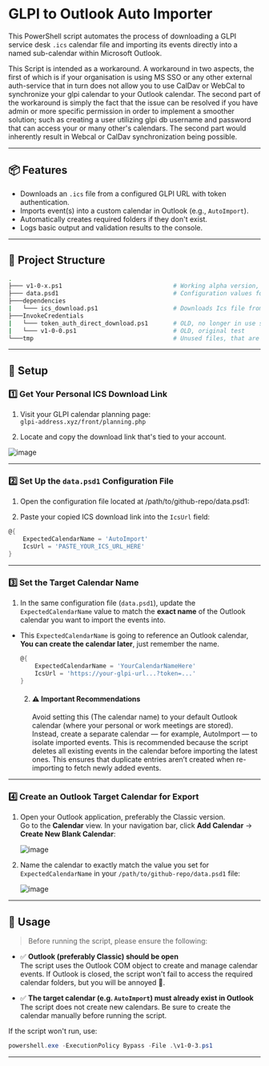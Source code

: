 # GLPI to Outlook Auto Importer

This PowerShell script automates the process of downloading a GLPI service desk `.ics` calendar file and importing its events directly into a named sub-calendar within Microsoft Outlook.

This Script is intended as a workaround. A workaround in two aspects, the first of which is if your organisation is using MS SSO or any other external auth-service that in turn does not allow you to use CalDav or WebCal to synchronize your glpi calendar to your Outlook calendar. The second part of the workaround is simply the fact that the issue can be resolved if you have admin or more specific permission in order to implement a smoother solution; such as creating a user utilizing glpi db username and password that can access your or many other's calendars. The second part would inherently result in Webcal or CalDav synchronization being possible.

---

## 📦 Features

- Downloads an `.ics` file from a configured GLPI URL with token authentication.
- Imports event(s) into a custom calendar in Outlook (e.g., `AutoImport`).
- Automatically creates required folders if they don't exist.
- Logs basic output and validation results to the console.

---

## 📁 Project Structure
``` bash
.
├─── v1-0-x.ps1                               # Working alpha version, current final number varies
├─── data.psd1                                # Configuration values for variables used in script
├───dependencies
|   └─── ics_download.ps1                     # Downloads Ics file from glpi-url specified in data.psd1 
├───InvokeCredentials
|   └─── token_auth_direct_download.ps1       # OLD, no longer in use since authentication does not work due to sso setup
|   └─── v1-0-0.ps1                           # OLD, original test
└───tmp                                       # Unused files, that are simple there for test purposes
```

---
## :wrench: Setup

### 1️⃣ Get Your Personal ICS Download Link

1. Visit your GLPI calendar planning page:  
   `glpi-address.xyz/front/planning.php`

2. Locate and copy the download link that's tied to your account.

![image](https://github.com/user-attachments/assets/b5926ea4-262f-44c3-8955-1c4556f4abc5)

---

### 2️⃣ Set Up the `data.psd1` Configuration File

1. Open the configuration file located at /path/to/github-repo/data.psd1:


2. Paste your copied ICS download link into the `IcsUrl` field:

```powershell
@{
    ExpectedCalendarName = 'AutoImport'
    IcsUrl = 'PASTE_YOUR_ICS_URL_HERE'
}
```

---

### 3️⃣ Set the Target Calendar Name

1. In the same configuration file (`data.psd1`), update the `ExpectedCalendarName` value to match the **exact name** of the Outlook calendar you want to import the events into.
- This `ExpectedCalendarName` is going to reference an Outlook calendar, **You can create the calendar later**, just remember the name.

   ```powershell
   @{
       ExpectedCalendarName = 'YourCalendarNameHere'
       IcsUrl = 'https://your-glpi-url...?token=...'
   }
   ```

  2. #### ⚠️ **Important Recommendations**
     Avoid setting this (The calendar name) to your default Outlook calendar (where your personal or work meetings are stored). Instead, create a separate calendar — for example, AutoImport — to isolate imported events. This is recommended because the script deletes all existing events in the calendar before importing the latest ones. This ensures that duplicate entries aren’t created when re-importing to fetch newly added events.

---

### 4️⃣ Create an Outlook Target Calendar for Export

1. Open your Outlook application, preferably the Classic version.  
   Go to the **Calendar** view. In your navigation bar, click **Add Calendar** → **Create New Blank Calendar**:

   ![image](https://github.com/user-attachments/assets/2ec0365c-f709-4713-84cd-033e596124d1)

2. Name the calendar to exactly match the value you set for `ExpectedCalendarName` in your `/path/to/github-repo/data.psd1` file:

   ![image](https://github.com/user-attachments/assets/7796e6d6-cdd1-4bf4-93da-a55db34c9939)


---


## 🚀 Usage

> Before running the script, please ensure the following:

- ✅ **Outlook (preferably Classic) should be open**  
  The script uses the Outlook COM object to create and manage calendar events. If Outlook is closed, the script won't fail to access the required calendar folders, but you will be annoyed 🥲.

- ✅ **The target calendar (e.g. `AutoImport`) must already exist in Outlook**  
  The script does not create new calendars. Be sure to create the calendar manually before running the script.


If the script won't run, use:

```powershell
powershell.exe -ExecutionPolicy Bypass -File .\v1-0-3.ps1
```

---










